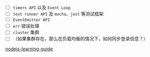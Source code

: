 - [ ] `timers API` 以及 `Event Loop`
- [ ] `test runner API` 及 `mocha`、`jest` 等测试框架
- [ ] `EventEmitter API`
- [ ] `err` 错误处理
- [ ] `cluster` 集群
- [ ] （如果集群存在，那么在负载均衡的情况下，如何同步登录信息？）

[nodejs-learning-guide](https://github.com/oneyoung19/fork-nodejs-learning-guide)

